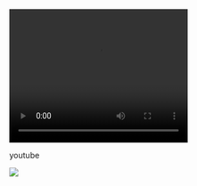 <video width="320" height="240" controls>
  <source src="https://media.w3.org/2010/05/sintel/trailer_hd.mp4" type="video/mp4">
</video>

youtube


[![](http://img.youtube.com/vi/6A5EpqqDOdk/0.jpg)](http://www.youtube.com/watch?v=6A5EpqqDOdk "")